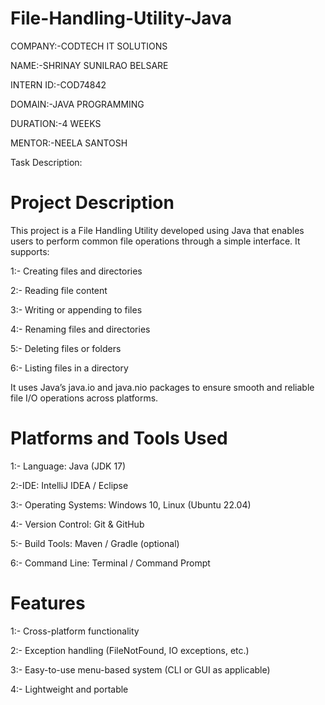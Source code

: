 # File-Handling-Utility-Java


COMPANY:-CODTECH IT SOLUTIONS

NAME:-SHRINAY SUNILRAO BELSARE

INTERN ID:-COD74842

DOMAIN:-JAVA PROGRAMMING

DURATION:-4 WEEKS 

MENTOR:-NEELA SANTOSH

Task Description:

# Project Description

This project is a File Handling Utility developed using Java that enables users to perform common file operations through a simple interface. It supports:

  1:-  Creating files and directories

   2:- Reading file content

  3:-  Writing or appending to files

  4:-  Renaming files and directories

   5:- Deleting files or folders

 6:-   Listing files in a directory

It uses Java’s java.io and java.nio packages to ensure smooth and reliable file I/O operations across platforms.

# Platforms and Tools Used

   1:- Language: Java (JDK 17)

2:-IDE: IntelliJ IDEA / Eclipse

 3:-   Operating Systems: Windows 10, Linux (Ubuntu 22.04)

  4:-  Version Control: Git & GitHub

  5:-  Build Tools: Maven / Gradle (optional)

  6:-  Command Line: Terminal / Command Prompt

# Features

   1:-  Cross-platform functionality

  2:-  Exception handling (FileNotFound, IO exceptions, etc.)

  3:-  Easy-to-use menu-based system (CLI or GUI as applicable)

  4:-  Lightweight and portable

